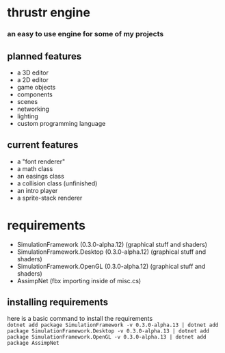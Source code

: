 # thrustr engine
### an easy to use engine for some of my projects

## planned features
- a 3D editor
- a 2D editor
- game objects
- components
- scenes
- networking
- lighting
- custom programming language

## current features
- a "font renderer"
- a math class
- an easings class
- a collision class (unfinished)
- an intro player
- a sprite-stack renderer

# requirements
- SimulationFramework (0.3.0-alpha.12)             (graphical stuff and shaders)
- SimulationFramework.Desktop (0.3.0-alpha.12)     (graphical stuff and shaders)
- SimulationFramework.OpenGL (0.3.0-alpha.12)      (graphical stuff and shaders)
- AssimpNet                                        (fbx importing inside of misc.cs)

## installing requirements
here is a basic command to install the requirements  
``` dotnet add package SimulationFramework -v 0.3.0-alpha.13 | dotnet add package SimulationFramework.Desktop -v 0.3.0-alpha.13 | dotnet add package SimulationFramework.OpenGL -v 0.3.0-alpha.13 | dotnet add package AssimpNet ```